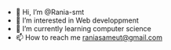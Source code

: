 - 👋 Hi, I’m @Rania-smt
- 👀 I’m interested in Web developpment
- 🌱 I’m currently learning computer science
- 📫 How to reach me raniasameut@gmail.com

<!---
Rania-smt/Rania-smt is a ✨ special ✨ repository because its `README.md` (this file) appears on your GitHub profile.
You can click the Preview link to take a look at your changes.
--->
